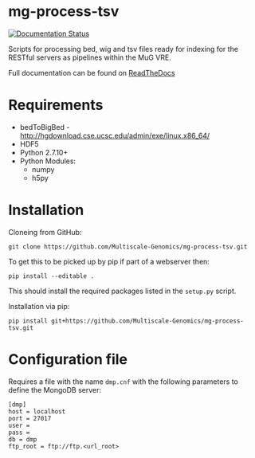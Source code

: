 # mg-process-tsv

[![Documentation Status](https://readthedocs.org/projects/mg-process-tsv/badge/?version=latest)](http://mg-process-tsv.readthedocs.org/en/latest/)

Scripts for processing bed, wig and tsv files ready for indexing for the
RESTful servers as pipelines within the MuG VRE.

Full documentation can be found on [ReadTheDocs](http://mg-process-tsv.readthedocs.io)

# Requirements
- bedToBigBed - http://hgdownload.cse.ucsc.edu/admin/exe/linux.x86_64/
- HDF5
- Python 2.7.10+
- Python Modules:
  - numpy
  - h5py

# Installation
Cloneing from GitHub:
```
git clone https://github.com/Multiscale-Genomics/mg-process-tsv.git
```
To get this to be picked up by pip if part of a webserver then:
```
pip install --editable .
```
This should install the required packages listed in the `setup.py` script.


Installation via pip:
```
pip install git+https://github.com/Multiscale-Genomics/mg-process-tsv.git
```

# Configuration file
Requires a file with the name `dmp.cnf` with the following parameters to define the MongoDB server:
```
[dmp]
host = localhost
port = 27017
user = 
pass = 
db = dmp
ftp_root = ftp://ftp.<url_root>
```
